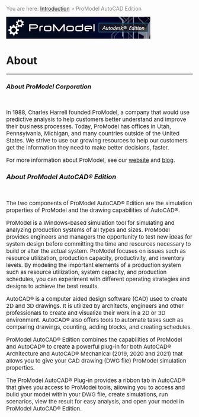 ﻿<span style="color:grey">
<span style="font-size:14px">

You are here: [Introduction](/pmacad/help/topic?page=Help/Docs/PMADHelpHome.md) > ProModel AutoCAD Edition

</span>
</span></span>

<img src="LogoNew.png" alt="ProModel AutoCAD Edition">

# **About** 
***

### _**About ProModel Corporation**_
<span style="font-size:15px"> 
<br>

In 1988, Charles Harrell founded ProModel, a company that would use predictive analysis to help customers better understand and improve their business processes. 
Today, ProModel has offices in Utah, Pennsylvania, Michigan, and many countries outside of the United States. 
We strive to use our growing resources to help our customers get the information they need to make better decisions, faster. 

For more information about ProModel, see our [website](https://www.promodel.com/) and [blog](https://blog.promodel.com/2020/06/16/promodel-and-autodesk-partners-in-optimal-factory-design/). 
<br>

### _**About ProModel AutoCAD® Edition**_
<br>

The two components of ProModel AutoCAD® Edition are the simulation properties of ProModel and the drawing capabilities of AutoCAD®. 

ProModel is a Windows-based simulation tool for simulating and analyzing production systems of all types and sizes. 
ProModel provides engineers and managers the opportunity to test new ideas for system design before committing the time and resources necessary to build or alter the actual system. 
ProModel focuses on issues such as resource utilization, production capacity, productivity, and inventory levels. 
By modeling the important elements of a production system such as resource utilization, system capacity, and production schedules, you can experiment with different operating strategies and designs to achieve the best results.

AutoCAD® is a computer aided design software (CAD) used to create 2D and 3D drawings. It is utilized by architects, engineers and other professionals to create and visualize their work in a 2D or 3D environment. 
AutoCAD® also offers tools to automate tasks such as comparing drawings, counting, adding blocks, and creating schedules.

ProModel AutoCAD® Edition combines the capabilities of ProModel and AutoCAD® to create a powerful plug-in for both AutoCAD® Architecture and AutoCAD® Mechanical (2019, 2020 and 2021) that allows you to give your CAD drawing (DWG file) ProModel simulation properties.

The ProModel AutoCAD® Plug-in provides a ribbon tab in AutoCAD® that gives you access to ProModel tools, allowing you to access and build your model within your DWG file, create simulations, run scenarios, view the result for easy analysis, and open your model in ProModel AutoCAD® Edition.



 
